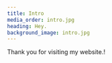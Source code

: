 ```yaml
---
title: Intro
media_order: intro.jpg
heading: Hey.
background_image: intro.jpg
---
```


Thank you for visiting my website.!